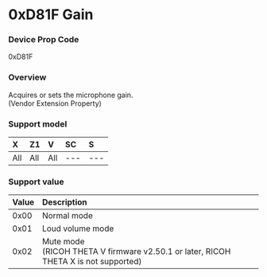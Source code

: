 # 0xD81F Gain

### Device Prop Code

0xD81F

### Overview

Acquires or sets the microphone gain.  
(Vendor Extension Property)

### Support model

| X | Z1 | V | SC | S |
|:--|:--|:--|:--|:--|
| All | All | All | --- | --- |

### Support value

| Value | Description |
|:--|:--|
| 0x00 | Normal mode |
| 0x01 | Loud volume mode |
| 0x02 | Mute mode<br>(RICOH THETA V firmware v2.50.1 or later, RICOH THETA X is not supported) |
